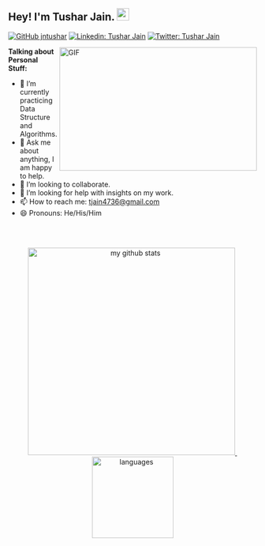 ## Hey! I'm Tushar Jain. <img src="https://media.giphy.com/media/hvRJCLFzcasrR4ia7z/giphy.gif" width="25px">
[![GitHub jntushar](https://img.shields.io/github/followers/jntushar?label=follow&style=social)](https://github.com/jntushar)
[![Linkedin: Tushar Jain](https://img.shields.io/badge/-Tushar%20Jain-blue?style=flat-square&logo=Linkedin&logoColor=white&link=https://www.linkedin.com/in/jntushar/)](https://www.linkedin.com/in/jntushar/)
[![Twitter: Tushar Jain](https://img.shields.io/twitter/follow/jn_tushar_?style=social)](https://twitter.com/jn_tushar_)
<!--
[![Medium Badge](https://img.shields.io/badge/-@Khushboo%20Verma-black?style=flat-square&labelColor=000000&logo=Medium&link=https://medium.com/@khushboo-verma)](https://medium.com/@khushboo-verma)



Here are some ideas to get you started:

- 🔭 I’m currently working on ...
- 👯 I’m looking to collaborate on ...
- 🤔 I’m looking for help with ...
- 💬 Ask me about ...
-->
<!-- <a href="https://www.linkedin.com/in/jntushar/">
  <img align="left" alt="Tushar's LinkdeIN" width="22px" src="https://cdn.jsdelivr.net/npm/simple-icons@v3/icons/linkedin.svg" />
</a>
<a href="https://twitter.com/jn_tushar_">
  <img align="left" alt="Tushar Jain | Twitter" width="22px" src="https://cdn.jsdelivr.net/npm/simple-icons@v3/icons/twitter.svg" />
</a>
<a href="https://www.facebook.com/tushar.jain.52056223">
  <img align="left" alt="Tushar Jain | Facebook" width="22px" src="https://cdn.jsdelivr.net/npm/simple-icons@v3/icons/facebook.svg" />
</a>
<a href="https://www.instagram.com/jn_tushar_/">
  <img align="left" alt="Tushar's Instagram" width="22px" src="https://cdn.jsdelivr.net/npm/simple-icons@v3/icons/instagram.svg" />
</a> -->

<!-- <br/> -->

<!-- https://media.giphy.com/media/SWoSkN6DxTszqIKEqv/giphy.gif -->
<img align="right" height="250" width="400" alt="GIF" src="https://miro.medium.com/max/1360/1*IRGHmiGsa16stedQvIaZfw.gif" />

**Talking about Personal Stuff:**

- 🌱 I’m currently practicing Data Structure and Algorithms.
- 💬 Ask me about anything, I am happy to help.
- 👯 I’m looking to collaborate.
- 🤔  I’m looking for help with insights on my work.
- 📫 How to reach me: [tjain4736@gmail.com](mailto:tjain4736@gmail.com)
- 😄 Pronouns: He/His/Him

<br><br>

<a align="center" href="https://github.com/jntushar">
    <p align="center">
    <img src="https://github-readme-stats.vercel.app/api?username=jntushar&show_icons=true&theme=tokyonight" alt="my github stats" width="420"/>&nbsp;<img src="https://github-readme-stats.vercel.app/api/top-langs/?username=jntushar&layout=compact&theme=tokyonight" alt="languages" height="165">
    </p>
</a>

